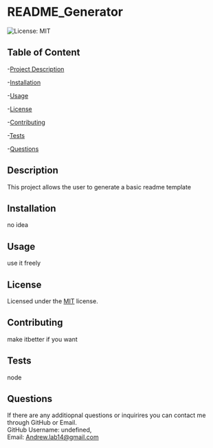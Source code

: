 # README_Generator  

  ![License: MIT](https://img.shields.io/badge/License-MIT-yellow.svg)

  ## Table of Content
  -[Project Description](#description)  

  -[Installation](#Installation)  

  -[Usage](#Usage)  

  -[License](#License)  

  -[Contributing](#Contributing)  

  -[Tests](#Tests)  

  -[Questions](#Questions)  


  ## Description 

  This project allows the user to generate a basic readme template   

  ## Installation  

  no  idea

  ## Usage  

  use it freely 

  ## License  

  Licensed under the [MIT](https://opensource.org/licenses/MIT) license.
  

  ## Contributing          

  make itbetter if you want

  ## Tests   

  node   

  ## Questions  

  If there are any additiopnal questions or inquirires you can contact me through GitHub or Email.      
  GitHub Username: undefined,      
  Email: Andrew.lab14@gmail.com       
  